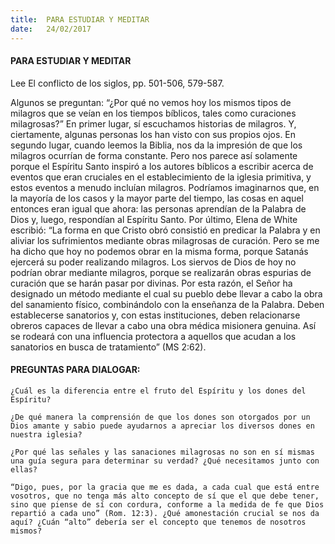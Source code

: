 ```yaml
---
title:  PARA ESTUDIAR Y MEDITAR
date:   24/02/2017
---
```


#### PARA ESTUDIAR Y MEDITAR

Lee El conflicto de los siglos, pp. 501-506, 579-587.

Algunos se preguntan: “¿Por qué no vemos hoy los mismos tipos de milagros que se veían en los tiempos bíblicos, tales como curaciones milagrosas?” En primer lugar, sí escuchamos historias de milagros. Y, ciertamente, algunas personas los han visto con sus propios ojos. En segundo lugar, cuando leemos la Biblia, nos da la impresión de que los milagros ocurrían de forma constante. Pero nos parece así solamente porque el Espíritu Santo inspiró a los autores bíblicos a escribir acerca de eventos que eran cruciales en el establecimiento de la iglesia primitiva, y estos eventos a menudo incluían milagros. Podríamos imaginarnos que, en la mayoría de los casos y la mayor parte del tiempo, las cosas en aquel entonces eran igual que ahora: las personas aprendían de la Palabra de Dios y, luego, respondían al Espíritu Santo. Por último, Elena de White escribió: “La forma en que Cristo obró consistió en predicar la Palabra y en aliviar los sufrimientos mediante obras milagrosas de curación. Pero se me ha dicho que hoy no podemos obrar en la misma forma, porque Satanás ejercerá su poder realizando milagros. Los siervos de Dios de hoy no podrían obrar mediante milagros, porque se realizarán obras espurias de curación que se harán pasar por divinas. Por esta razón, el Señor ha designado un método mediante el cual su pueblo debe llevar a cabo la obra del sanamiento físico, combinándolo con la enseñanza de la Palabra. Deben establecerse sanatorios y, con estas instituciones, deben relacionarse obreros capaces de llevar a cabo una obra médica misionera genuina. Así se rodeará con una influencia protectora a aquellos que acudan a los sanatorios en busca de tratamiento” (MS 2:62).

#### PREGUNTAS PARA DIALOGAR:

`¿Cuál es la diferencia entre el fruto del Espíritu y los dones del Espíritu?`

`¿De qué manera la comprensión de que los dones son otorgados por un Dios amante y sabio puede ayudarnos a apreciar los diversos dones en nuestra iglesia?`

`¿Por qué las señales y las sanaciones milagrosas no son en sí mismas una guía segura para determinar su verdad? ¿Qué necesitamos junto con ellas?`

`“Digo, pues, por la gracia que me es dada, a cada cual que está entre vosotros, que no tenga más alto concepto de sí que el que debe tener, sino que piense de sí con cordura, conforme a la medida de fe que Dios repartió a cada uno” (Rom. 12:3). ¿Qué amonestación crucial se nos da aquí? ¿Cuán “alto” debería ser el concepto que tenemos de nosotros mismos?`

